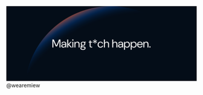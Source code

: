 <img class="logo" src="https://github.com/wearemiew/.github/raw/main/static/miew-banner.png" alt="Miew Banner"/>
@wearemiew
